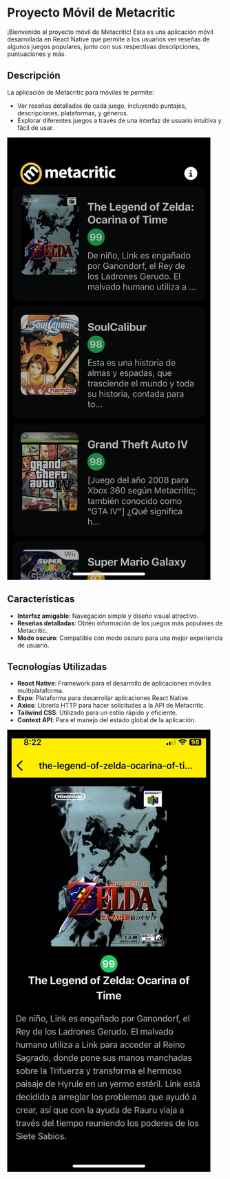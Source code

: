 # Proyecto Móvil de Metacritic

¡Bienvenido al proyecto móvil de Metacritic! Esta es una aplicación móvil desarrollada en React Native que permite a los usuarios ver reseñas de algunos juegos populares, junto con sus respectivas descripciones, puntuaciones y más.

## Descripción

La aplicación de Metacritic para móviles te permite:

- Ver reseñas detalladas de cada juego, incluyendo puntajes, descripciones, plataformas, y géneros.
- Explorar diferentes juegos a través de una interfaz de usuario intuitiva y fácil de usar.

![Antes Habia una imagen](./assets/1.jpg)

## Características

- **Interfaz amigable**: Navegación simple y diseño visual atractivo.
- **Reseñas detalladas**: Obtén información de los juegos más populares de Metacritic.
- **Modo oscuro**: Compatible con modo oscuro para una mejor experiencia de usuario.

## Tecnologías Utilizadas

- **React Native**: Framework para el desarrollo de aplicaciones móviles multiplataforma.
- **Expo**: Plataforma para desarrollar aplicaciones React Native.
- **Axios**: Librería HTTP para hacer solicitudes a la API de Metacritic.
- **Tailwind CSS**: Utilizado para un estilo rápido y eficiente.
- **Context API**: Para el manejo del estado global de la aplicación.

![Antes Habia una imagen](./assets/2.jpg)
